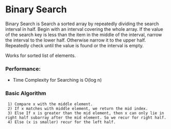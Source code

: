 # Binary Search

Binary Search is Search a sorted array by repeatedly dividing the search interval in half. Begin with an interval covering the whole array. If the value of the search key is less than the item in the middle of the interval, narrow the interval to the lower half. Otherwise narrow it to the upper half. Repeatedly check until the value is found or the interval is empty.

Works for sorted list of elements.


### Performance:

- Time Complexity for Searching is O(log n)

### Basic Algorithm

```
 1) Compare x with the middle element.
 2) If x matches with middle element, we return the mid index.
 3) Else If x is greater than the mid element, then x can only lie in right half subarray after the mid element. So we recur for right half.
 4) Else (x is smaller) recur for the left half.

```
